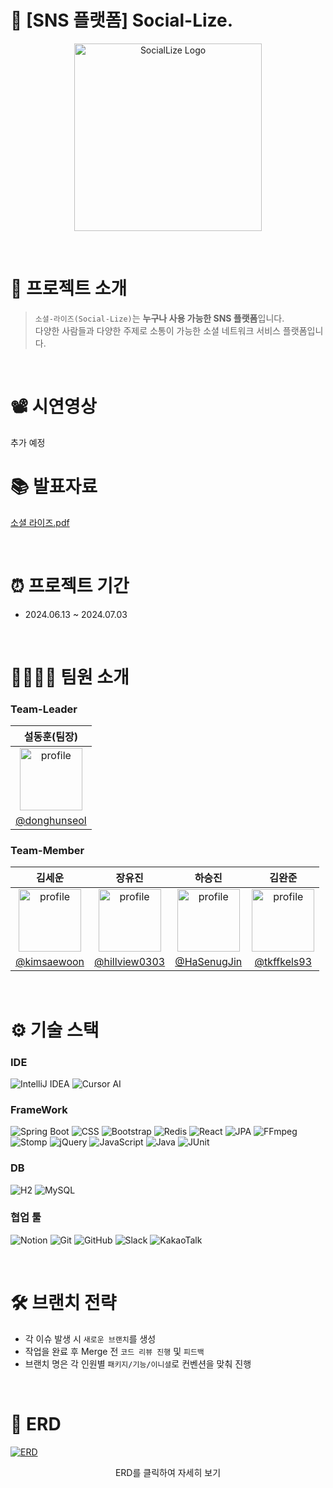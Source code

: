 # 📱 [SNS 플랫폼] Social-Lize.

<p align="center">
  <img src="https://github.com/donghunseol/social-lize/blob/dev/src/main/resources/static/images/logo.png?raw=true" alt="SocialLize Logo" width="300px">
</p>

<br>

# 📖 프로젝트 소개

> `소셜-라이즈(Social-Lize)`는 **누구나 사용 가능한 SNS 플랫폼**입니다.</br>
> 다양한 사람들과 다양한 주제로 소통이 가능한 소셜 네트워크 서비스 플랫폼입니다.</br>

<br>

# 📽️ 시연영상

추가 예정

# 📚 발표자료

[소셜 라이즈.pdf]([https://drive.google.com/uc?export=download&id=1MbFXF5yFTtzqYftx6La-jFZwx9N559hm&confirm=t](https://drive.google.com/file/d/1zB_QkEm4FdnL-PTcJBaCADzZmVoZWAXX/view?usp=drivesdk))

<br>

# ⏰ 프로젝트 기간

- 2024.06.13 ~ 2024.07.03

<br>

# 👨‍👩‍👧‍👧 팀원 소개

### Team-Leader

|                                                        설동훈(팀장)                                                        |
|:---------------------------------------------------------------------------------------------------------------------:|
| <img src="https://ca.slack-edge.com/T06B351QHF0-U06JXGQ1DAN-c05d9be15921-512" alt="profile" width="100" height="100"> | 
|                                    [@donghunseol](https://github.com/donghunseol)                                     |

### Team-Member

|                                                   김세운                                                    |                                                   장유진                                                    |                                                   하승진                                                   |                                                   김완준                                                    |
|:--------------------------------------------------------------------------------------------------------:|:--------------------------------------------------------------------------------------------------------:| :-------------------------------------------------------------------------------------------------------:|:--------------------------------------------------------------------------------------------------------:| 
| <img src="https://avatars.githubusercontent.com/u/897777?v=4" alt="profile" width="100" height="100"> | <img src="https://avatars.githubusercontent.com/u/161176345?v=4" alt="profile" width="100" height="100"> |  <img src="https://avatars.githubusercontent.com/u/126733434?v=4" alt="profile" width="100" height="100"> | <img src="https://avatars.githubusercontent.com/u/81667935?v=4" alt="profile" width="100" height="100"> | 
|                                    [@kimsaewoon](https://github.com/kimsaewoon)                                    |                              [@hillview0303](https://github.com/hillview0303)                              |                              [@HaSenugJin](https://github.com/HaSenugJin)                               |                               [@tkffkels93](https://github.com/tkffkels93)                               |

<br>

# ⚙️ 기술 스택

### IDE

![IntelliJ IDEA](https://img.shields.io/badge/-IntelliJ%20IDEA-blue?logo=intellij-idea&logoColor=white)
![Cursor AI](https://img.shields.io/badge/-Cursor%20AI-black?logo=coursera&logoColor=white)

### FrameWork

![Spring Boot](https://img.shields.io/badge/-Spring%20Boot-brightgreen?logo=spring&logoColor=white)
![CSS](https://img.shields.io/badge/-CSS3-blue?logo=css3&logoColor=white)
![Bootstrap](https://img.shields.io/badge/BootStrap-%238511FA.svg?style=flat&logo=bootstrap&logoColor=white)
![Redis](https://img.shields.io/badge/Redis-black?logo=redis&logoColor=white)
![React](https://img.shields.io/badge/React-blue?logo=react&logoColor=white)
![JPA](https://img.shields.io/badge/JPA-red?logo=spring&logoColor=white)
![FFmpeg](https://img.shields.io/badge/FFmpeg-green?logo=ffmpeg&logoColor=white)
![Stomp](https://img.shields.io/badge/Stomp-purple?logo=stripe&logoColor=white)
![jQuery](https://img.shields.io/badge/jQuery-blue?logo=jquery&logoColor=white)
![JavaScript](https://img.shields.io/badge/JavaScript-%23323330.svg?style=flat&logo=javascript&logoColor=white)
![Java](https://img.shields.io/badge/Java-%23ED8B00.svg?style=flat&logo=openjdk&logoColor=white)
![JUnit](https://img.shields.io/badge/JUnit-green?logo=junit5&logoColor=white)

### DB

![H2](https://img.shields.io/badge/-H2-orange?logo=amazondocumentdb&logoColor=white)
![MySQL](https://img.shields.io/badge/MySQL-black?&logo=mysql&logoColor=white)

### 협업 툴

![Notion](https://img.shields.io/badge/-Notion-black?logo=notion&logoColor=white)
![Git](https://img.shields.io/badge/-Git-red?logo=git&logoColor=white)
![GitHub](https://img.shields.io/badge/-GitHub-black?logo=github&logoColor=white)
![Slack](https://img.shields.io/badge/-Slack-purple?logo=slack&logoColor=white)
![KakaoTalk](https://img.shields.io/badge/kakaotalk-ffcd00.svg?style=flat&logo=kakaotalk&logoColor=000000)

<br>

# 🛠️ 브랜치 전략

- 각 이슈 발생 시 `새로운 브랜치`를 생성
- 작업을 완료 후 Merge 전 `코드 리뷰 진행` 및 `피드백`
- 브랜치 명은 각 인원별 `패키지/기능/이니셜`로 컨벤션을 맞춰 진행

<br>

# 🔐 ERD

[![ERD](https://github.com/donghunseol/social-lize/blob/dev/src/main/resources/static/images/erd-image.png)](https://www.erdcloud.com/d/mHmatRSTWosroBzRR)

<p align="center">
  ERD를 클릭하여 자세히 보기
</p>


<br>

